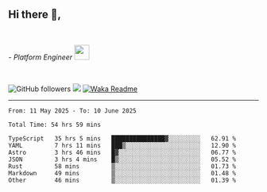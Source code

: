 <h2>Hi there  👋,</h2> </br>

<p><em>- Platform Engineer <img src="https://media.giphy.com/media/WUlplcMpOCEmTGBtBW/giphy.gif" width="30"> 
</em></p></br>


<!--[![Linkedin: prandogabriel](https://img.shields.io/badge/-prandogabriel-blue?style=flat-square&logo=Linkedin&logoColor=white&link=https://www.linkedin.com/in/prandogabriel/)](https://www.linkedin.com/in/prandogabriel)-->
![GitHub followers](https://img.shields.io/github/followers/prandogabriel?label=Follow&style=social)
![](https://komarev.com/ghpvc/?username=prandogabriel)
[![Waka Readme](https://github.com/prandogabriel/prandogabriel/actions/workflows/update-stats.yml.yml/badge.svg)](https://github.com/prandogabriel/prandogabriel/actions/workflows/update-stats.yml.yml)

---

<!--START_SECTION:waka-->

```golang
From: 11 May 2025 - To: 10 June 2025

Total Time: 54 hrs 59 mins

TypeScript   35 hrs 5 mins   ███████████████▓░░░░░░░░░   62.91 %
YAML         7 hrs 11 mins   ███▒░░░░░░░░░░░░░░░░░░░░░   12.90 %
Astro        3 hrs 46 mins   █▓░░░░░░░░░░░░░░░░░░░░░░░   06.77 %
JSON         3 hrs 4 mins    █▒░░░░░░░░░░░░░░░░░░░░░░░   05.52 %
Rust         58 mins         ▒░░░░░░░░░░░░░░░░░░░░░░░░   01.73 %
Markdown     49 mins         ▒░░░░░░░░░░░░░░░░░░░░░░░░   01.48 %
Other        46 mins         ▒░░░░░░░░░░░░░░░░░░░░░░░░   01.39 %
```

<!--END_SECTION:waka-->
